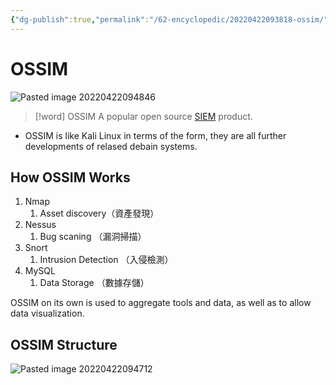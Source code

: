 ```yaml
---
{"dg-publish":true,"permalink":"/62-encyclopedic/20220422093818-ossim/","dgHomeLink":true,"dgPassFrontmatter":false}
---
```



# OSSIM

![Pasted image 20220422094846](Pasted-image-20220422094846.jpg)

> [!word] OSSIM
> A popular open source [SIEM](20220421223630-security-information-and-event-management.md) product.

- OSSIM is like Kali Linux in terms of the form, they are all further developments of relased debain systems.

## How OSSIM Works

1. Nmap
   1. Asset discovery（資產發現）
2. Nessus
   1. Bug scaning （漏洞掃描）
3. Snort
   1. Intrusion Detection （入侵檢測）
4. MySQL
   1. Data Storage （數據存儲）

OSSIM on its own is used to aggregate tools and data, as well as to allow data visualization.

## OSSIM Structure

![Pasted image 20220422094712](Pasted-image-20220422094712.jpg)
